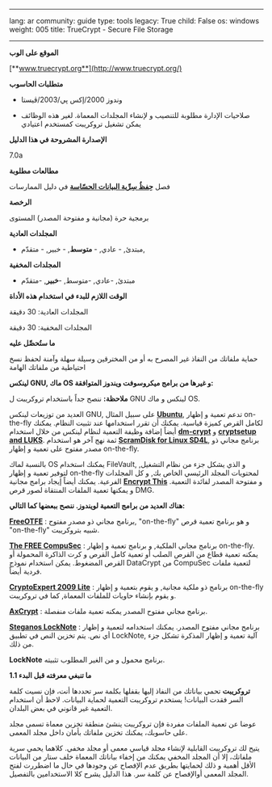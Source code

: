 

---

lang: ar
community: guide
type: tools
legacy: True
child: False
os: windows
weight: 005
title: TrueCrypt - Secure File Storage

---

**الموقع على الوب**

[**www.truecrypt.org**](http://www.truecrypt.org/)

**متطلبات الحاسوب**

- وندوز 2000/إكس پي/2003/ڤيستا

- صلاحيات الإدارة مطلوبة للتنصيب و لإنشاء المجلدات المعماة. لغير هذه الوظائف يمكن تشغيل تروكريبت كمستخدم اعتيادي
			


**الإصدارة المشروحة في هذا الدليل**

7.0a

**مطالعات مطلوبة**
	
فصل  [**حِفظُ سِرِّية البيانات الحسّاسة**](/ar/chapter_04) في دليل الممارسات
		

**الرخصة**

برمجية حرة (مجانية و مفتوحة المصدر)
المستوى

**المجلدات العادية**

- مبتدئ,  - عادي, - **متوسط**,  - خبير, - متقدّم,


**المجلدات المخفية**

- مبتدئ, -عادي, -متوسط, -**خبير**, -متقدّم

**الوقت اللازم للبدء في استخدام هذه الأداة**

المجلدات العادية: 30 دقيقة

المجلدات المخفية: 30 دقيقة
		
**ما ستُحصِّل عليه**

حماية ملفاتك من النفاذ غير المصرح به أو من المخترقين
وسيلة سهلة وآمنة لحفظ نسخ احتياطية من ملفاتك الهامة


**لينكس GNU, ماك OS و غيرها من برامج ميكروسوفت ويندوز المتوافقة:**


**ملاحظة:** ننصح جداً باستخدام تروكريبت ل GNU لينكس و ماك OS.

العديد من توزيعات لينكس GNU, على سبيل المثال [**Ubuntu**](http://www.ubuntu.com/), تدعم تعمية و إظهار on-the-fly لكامل القرص كميزة قياسية. يمكنك أن تقرر استخدامها عند تثبيت النظام. يمكنك أيضاً إضافة وظيفة التعمية لنظام لينكس من خلال استخدام [**dm-crypt**](http://www.saout.de/misc/dm-crypt/) و [**cryptsetup and LUKS**](http://code.google.com/p/cryptsetup/). ثمة نهج آخر هو استخدام [**ScramDisk for Linux SD4L**](http://sd4l.sourceforge.net/), برنامج مجاني ذو مصدر مفتوح على تعمية و إظهار on-the-fly.

بالنسبة لماك OS يمكنك استخدام FileVault, و الذي يشكل جزء من نظام التشغيل, لتوفير تعمية و إظهار on-the-fly لمحتويات المجلد الرئيسي الخاص بك, و كل المجلدات الفرعية. يمكنك أيضاً إيجاد برامج مجانية [**Encrypt This**](http://www.nathansheldon.com/files/) و مفتوحة المصدر لفائدة التعمية. و يمكنها تعمية الملفات المنتقاة لصور قرص DMG.

**هناك العديد من برامج التعمية لويندوز. ننصح ببعضها كما التالي:**

[**FreeOTFE**](http://www.freeotfe.org/) : برنامج مجاني ذو مصدر مفتوح, "on-the-fly" و هو برنامج تعمية قرص  "on-the-fly" شبيه بتروكريبت.

[**The FREE CompuSec**](http://www.ce-infosys.com/english/free_compusec/free_compusec.aspx) : برنامج مجاني الملكية, و برنامج تعمية و إظهار on-the-fly. يمكنه تعمية قطاع من القرص الصلب أو تعمية كامل القرص و كرت الذاكرة المحمولة أو القرص المضغوط. يمكن استخدام نموذج DataCrypt من CompuSec لتعمية ملفات فردية أيضاً.

[**CryptoExpert 2009 Lite**](http://www.cryptoexpert.com/lite/) : برنامج ذو ملكية مجانية, و يقوم بتعمية و إظهار on-the-fly و يقوم بإنشاء حاويات للملفات المعماة, كما في تروكريبت.

[**AxCrypt**](http://www.axantum.com/AxCrypt/) : برنامج مجاني مفتوح المصدر يمكنه تعمية ملفات منفصلة.


[**Steganos LockNote**](https://www.steganos.com/us/products/for-free/locknote/overview/) : برنامج مجاني مفتوح المصدر. يمكنك استخدامه لتعمية و إظهار أي نص. يتم تخزين النص في تطبيق LockNote, آلية تعمية و إظهار المذكرة تشكل جزء من ذلك.

**LockNote** برنامج محمول و من الغير المطلوب تثبيته.


**1.1 ما تنبغي معرفته قبل البدء**

**تروكريبت** تحمي بياناتك من النفاذ إليها بقفلها بكلمة سر تحددها أنت، فإن نسيت كلمة السر فقدت البيانات! يستخدم تروكريبت التعمية لحماية البيانات. لاحظ أن استخدام التعمية غير قانوني في بعض البلدان.

عوضا عن تعمية الملفات مفردة فإن تروكريبت ينشئ منطقة تخزين معماة تسمى مجلد على حاسوبك، يمكنك تخزين ملفاتك بأمان داخل مجلد المعمى.

يتيح لك تروكريبت القابلية لإنشاء مجلد قياسي معمى أو مجلد مخفي. كلاهما يحمي سرية ملفاتك، إلا أن المجلد المخفي يمكنك من إخفاء بياناتك المعماة خلف ستار من البيانات الأقل أهمية و ذلك لحمايتها بطريق عدم الإفصاح عن وجودها في حال ما اضطررت لفتح المجلد المعمى أوالإفصاح عن كلمة سر. هذا الدليل يشرح كلا الاستخدامين بالتفصيل.

